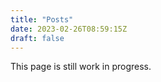 ```yaml
---
title: "Posts"
date: 2023-02-26T08:59:15Z
draft: false
---
```


This page is still work in progress. 
